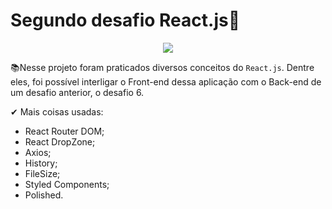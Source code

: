 <h1>Segundo desafio React.js💜</h1>
<p align="center">
  <img src="https://github.com/KeevenOliveira/Studies-Rocketseat-GoStack/blob/main/Semana%203%20-%20GoStack/Primeiro%20projeto%20com%20React/Desafio%207/src/assets/desafio7.gif">
</p>

📚Nesse projeto foram praticados diversos conceitos do `React.js`. Dentre eles, foi possível interligar o Front-end dessa aplicação com o Back-end de um desafio anterior, o desafio 6.

✔ Mais coisas usadas:
- React Router DOM;
- React DropZone;
- Axios;
- History;
- FileSize;
- Styled Components;
- Polished.
